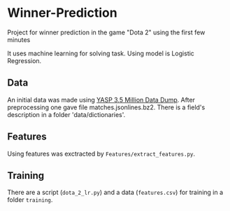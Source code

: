# Winner-Prediction
Project for winner prediction in the game "Dota 2" using the first few minutes

It uses machine learning for solving task. Using model is Logistic Regression.

## Data

An initial data was made using [YASP 3.5 Million Data Dump](http://academictorrents.com/details/5c5deeb6cfe1c944044367d2e7465fd8bd2f4acf). After preprocessing one gave file matches.jsonlines.bz2. There is a field's description in a folder 'data/dictionaries'.

## Features

Using features was exctracted by `Features/extract_features.py`.

## Training

There are a script (`dota_2_lr.py`) and a data (`features.csv`) for training in a folder `training`.
